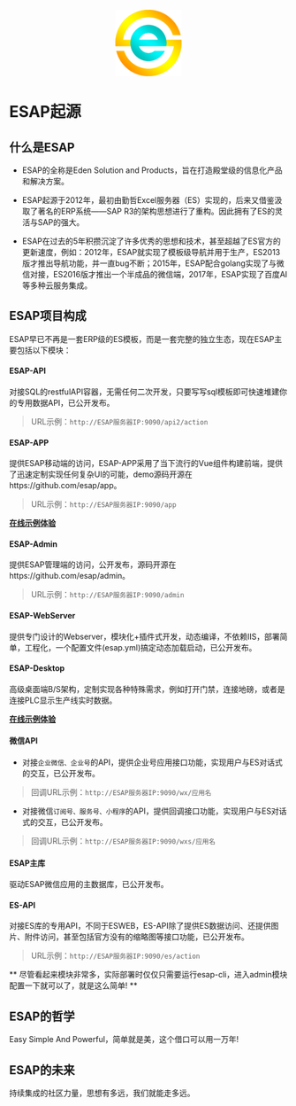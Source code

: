 <p align="center">
  <img src="./img/logo.png" width="120">
</p>

# ESAP起源

## 什么是ESAP
* ESAP的全称是Eden Solution and Products，旨在打造殿堂级的信息化产品和解决方案。

* ESAP起源于2012年，最初由勤哲Excel服务器（ES）实现的，后来又借鉴汲取了著名的ERP系统——SAP R3的架构思想进行了重构。因此拥有了ES的灵活与SAP的强大。

* ESAP在过去的5年积攒沉淀了许多优秀的思想和技术，甚至超越了ES官方的更新速度，例如：2012年，ESAP就实现了模板级导航并用于生产，ES2013版才推出导航功能，并一直bug不断；2015年，ESAP配合golang实现了与微信对接，ES2016版才推出一个半成品的微信端，2017年，ESAP实现了百度AI等多种云服务集成。

## ESAP项目构成
ESAP早已不再是一套ERP级的ES模板，而是一套完整的独立生态，现在ESAP主要包括以下模块：

#### ESAP-API
对接SQL的restfulAPI容器，无需任何二次开发，只要写写sql模板即可快速堆建你的专用数据API，已公开发布。
> URL示例：`http://ESAP服务器IP:9090/api2/action`

#### ESAP-APP
提供ESAP移动端的访问，ESAP-APP采用了当下流行的Vue组件构建前端，提供了迅速定制实现任何复杂UI的可能，demo源码开源在https://github.com/esap/app。
> URL示例：`http://ESAP服务器IP:9090/app`

**[在线示例体验](https://m.esap.vip)**

#### ESAP-Admin
提供ESAP管理端的访问，公开发布，源码开源在https://github.com/esap/admin。
> URL示例：`http://ESAP服务器IP:9090/admin`

#### ESAP-WebServer
提供专门设计的Webserver，模块化+插件式开发，动态编译，不依赖IIS，部署简单，工程化，一个配置文件(esap.yml)搞定动态加载启动，已公开发布。

#### ESAP-Desktop
高级桌面端B/S架构，定制实现各种特殊需求，例如打开门禁，连接地磅，或者是连接PLC显示生产线实时数据。

**[在线示例体验](https://demo.esap.vip)**

#### 微信API
* 对接`企业微信、企业号`的API，提供企业号应用接口功能，实现用户与ES对话式的交互，已公开发布。

> 回调URL示例：`http://ESAP服务器IP:9090/wx/应用名`

* 对接微信`订阅号、服务号、小程序`的API，提供回调接口功能，实现用户与ES对话式的交互，已公开发布。

> 回调URL示例：`http://ESAP服务器IP:9090/wxs/应用名`

#### ESAP主库
驱动ESAP微信应用的主数据库，已公开发布。

#### ES-API
对接ES库的专用API，不同于ESWEB，ES-API除了提供ES数据访问、还提供图片、附件访问，甚至包括官方没有的缩略图等接口功能，已公开发布。
> URL示例：`http://ESAP服务器IP:9090/es/action`

** 尽管看起来模块非常多，实际部署时仅仅只需要运行esap-cli，进入admin模块配置一下就可以了，就是这么简单! **

## ESAP的哲学
Easy Simple And Powerful，简单就是美，这个借口可以用一万年!

## ESAP的未来
持续集成的社区力量，思想有多远，我们就能走多远。
